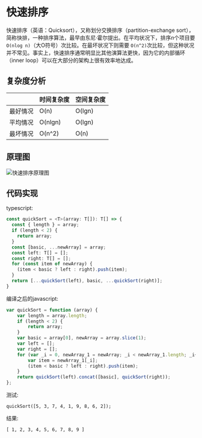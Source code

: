 # 快速排序

快速排序（英语：Quicksort），又称划分交换排序（partition-exchange sort），简称快排，一种排序算法，最早由东尼·霍尔提出。在平均状况下，排序*n*个项目要`O(nlog n)`（大O符号）次比较。在最坏状况下则需要 `O(n^2)`次比较，但这种状况并不常见。事实上，快速排序通常明显比其他演算法更快，因为它的内部循环（inner loop）可以在大部分的架构上很有效率地达成。

## 复杂度分析

| | 时间复杂度 | 空间复杂度 |
|---|---|---|
| 最好情况 | O(n) | O(lgn) |
| 平均情况 | O(nlgn) | O(lgn) |
| 最坏情况 | O(n^2) | O(n) |

## 原理图

![快速排序原理图](https://upload.wikimedia.org/wikipedia/commons/6/6a/Sorting_quicksort_anim.gif)

## 代码实现

typescript:  
```typescript
const quickSort = <T>(array: T[]): T[] => {
  const { length } = array;
  if (length < 2) {
    return array;
  }
  const [basic, ...newArray] = array;
  const left: T[] = [];
  const right: T[] = [];
  for (const item of newArray) {
    (item < basic ? left : right).push(item);
  }
  return [...quickSort(left), basic, ...quickSort(right)];
}
```
编译之后的javascript:
```javascript
var quickSort = function (array) {
    var length = array.length;
    if (length < 2) {
        return array;
    }
    var basic = array[0], newArray = array.slice(1);
    var left = [];
    var right = [];
    for (var _i = 0, newArray_1 = newArray; _i < newArray_1.length; _i++) {
        var item = newArray_1[_i];
        (item < basic ? left : right).push(item);
    }
    return quickSort(left).concat([basic], quickSort(right));
};
```
测试:  
```
quickSort([5, 3, 7, 4, 1, 9, 8, 6, 2]);
```
结果:
```
[ 1, 2, 3, 4, 5, 6, 7, 8, 9 ]
```